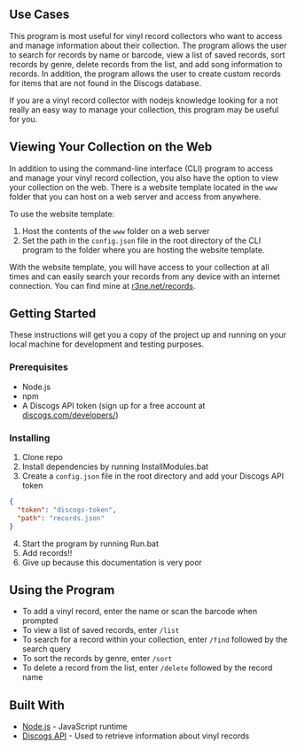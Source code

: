 ## Use Cases

This program is most useful for vinyl record collectors who want to access and manage information about their collection. 
The program allows the user to search for records by name or barcode, view a list of saved records, sort records by genre, delete records from the list, and add song information to records. 
In addition, the program allows the user to create custom records for items that are not found in the Discogs database.

If you are a vinyl record collector with nodejs knowledge looking for a not really an easy way to manage your collection, this program may be useful for you.

## Viewing Your Collection on the Web

In addition to using the command-line interface (CLI) program to access and manage your vinyl record collection, you also have the option to view your collection on the web. 
There is a website template located in the `www` folder that you can host on a web server and access from anywhere.

To use the website template:

1. Host the contents of the `www` folder on a web server
2. Set the path in the `config.json` file in the root directory of the CLI program to the folder where you are hosting the website template.

With the website template, you will have access to your collection at all times and can easily search your records from any device with an internet connection. You can find mine at [r3ne.net/records](https://r3ne.net/records/).

## Getting Started

These instructions will get you a copy of the project up and running on your local machine for development and testing purposes. 

### Prerequisites

- Node.js
- npm
- A Discogs API token (sign up for a free account at [discogs.com/developers/](https://www.discogs.com/developers/))

### Installing
1. Clone repo
2. Install dependencies by running InstallModules.bat
3. Create a `config.json` file in the root directory and add your Discogs API token
```json
{
  "token": "discogs-token",
  "path": "records.json"
}
```
4. Start the program by running Run.bat
5. Add records!!
6. Give up because this documentation is very poor


## Using the Program

- To add a vinyl record, enter the name or scan the barcode when prompted
- To view a list of saved records, enter `/list`
- To search for a record within your collection, enter `/find` followed by the search query
- To sort the records by genre, enter `/sort`
- To delete a record from the list, enter `/delete` followed by the record name

## Built With

- [Node.js](https://nodejs.org/) - JavaScript runtime
- [Discogs API](https://www.discogs.com/developers/) - Used to retrieve information about vinyl records




